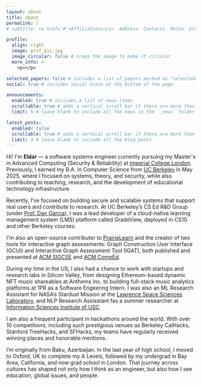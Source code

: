 ```yaml
---
layout: about
title: about
permalink: /
# subtitle: <a href='#'>Affiliations</a>. Address. Contacts. Motto. Etc.

profile:
  align: right
  image: prof_pic.jpg
  image_circular: false # crops the image to make it circular
  more_info: >
    <p></p>

selected_papers: false # includes a list of papers marked as "selected={true}"
social: true # includes social icons at the bottom of the page

announcements:
  enabled: true # includes a list of news items
  scrollable: true # adds a vertical scroll bar if there are more than 3 news items
  limit: 5 # leave blank to include all the news in the `_news` folder

latest_posts:
  enabled: false
  scrollable: true # adds a vertical scroll bar if there are more than 3 new posts items
  limit: 3 # leave blank to include all the blog posts
---
```


Hi! I'm **Eldar** — a software systems engineer currently pursuing my Master's in Advanced Computing (Security & Reliability) at [Imperial College London](https://www.imperial.ac.uk/).  
Previously, I earned my B.A. in Computer Science from [UC Berkeley](https://eecs.berkeley.edu/) in May 2025, where I focused on systems, theory, and security, while also contributing to teaching, research, and the development of educational technology infrastructure.

Recently, I’ve focused on building secure and scalable systems that support real users and contribute to research. At UC Berkeley’s CS Ed R&D Group (under [Prof. Dan Garcia](https://people.eecs.berkeley.edu/~ddgarcia/#6)), I was a lead developer of a cloud-native learning management system (LMS) platform called GradeView, deployed in CS10 and other Berkeley courses. 

I'm also an open-source contributer to [PrairieLearn](https://prairielearn.readthedocs.io/en/latest/) and the creator of two tools for interactive graph assessments: Graph Construction User Interface (GCUI) and Interactive Graph Assessment Tool (IGAT), both published and presented at [ACM SIGCSE](https://dl.acm.org/doi/10.1145/3641555.3705123) and [ACM CompEd](https://comped.acm.org/2025/).

During my time in the US, I also had a chance to work with startups and research labs in Silicon Valley, from designing Ethereum-based dynamic NFT music shareables at Anthems Inc. to building full-stack music analytics platforms at 1PR as a Software Engeering Intern. I was also an ML Research Assistant for NASA’s Stardust Mission at the [Lawrence Space Sciences Laboratory](https://www.ssl.berkeley.edu/), and NLP Research Assisstant fas a summer researcher at [Information Sciences Institute of USC](https://military.usc.edu/research/information-sciences-institute-isi/).

I am also a frequent participant in hackathons around the world. With over 10 competitions, including such prestigious venues as Berkeley CalHacks, Stanford TreeHacks, and SFHacks, my teams have regularly received winning places and honorable mentions.

I’m originally from Baku, Azerbaijan. In the last year of high school, I moved to Oxford, UK to complete my A Levels, followed by my undergrad in Bay Area, California, and now grad school in London. That journey across cultures has shaped not only how I think as an engineer, but also how I see education, global issues, and people.   



